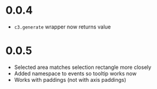 # 0.0.4

- `c3.generate` wrapper now returns value

# 0.0.5

- Selected area matches selection rectangle more closely
- Added namespace to events so tooltip works now
- Works with paddings (not with axis paddings)